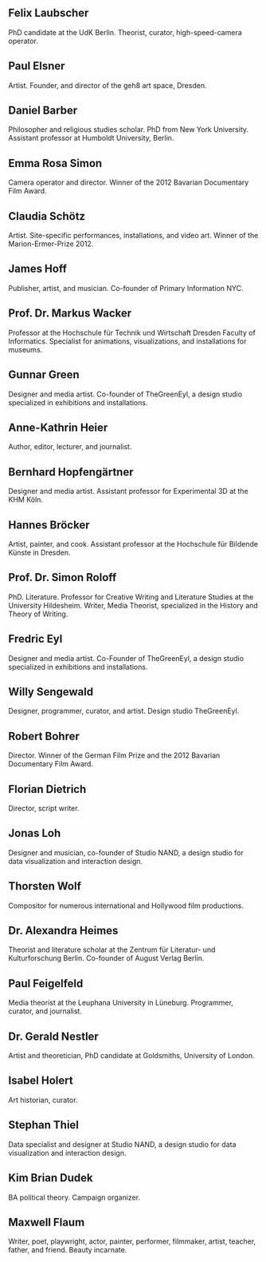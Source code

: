 ## Felix Laubscher

PhD candidate at the UdK Berlin. Theorist, curator, high-speed-camera operator.

## Paul Elsner 

Artist. Founder, and director of the geh8 art space, Dresden.

## Daniel Barber

Philosopher and religious studies scholar. PhD from New York University. Assistant professor at Humboldt University, Berlin.

## Emma Rosa Simon

Camera operator and director. Winner of the 2012 Bavarian Documentary Film Award.

## Claudia Schötz

Artist. Site-specific performances, installations, and video art. Winner of the Marion-Ermer-Prize 2012.

## James Hoff

Publisher, artist, and musician. Co-founder of Primary Information NYC.

## Prof. Dr. Markus Wacker

Professor at the Hochschule für Technik und Wirtschaft Dresden Faculty of Informatics. Specialist for animations, visualizations, and installations for museums.

## Gunnar Green

Designer and media artist. Co-founder of TheGreenEyl, a design studio specialized in exhibitions and installations.

## Anne-Kathrin Heier

Author, editor, lecturer, and journalist.

## Bernhard Hopfengärtner

Designer and media artist. Assistant professor for Experimental 3D at the KHM Köln.

## Hannes Bröcker

Artist, painter, and cook. Assistant professor at the Hochschule für Bildende Künste in Dresden.

## Prof. Dr. Simon Roloff 

PhD. Literature. Professor for Creative Writing and Literature Studies at the University Hildesheim. Writer, Media Theorist, specialized in the History and Theory of Writing.

## Fredric Eyl

Designer and media artist. Co-Founder of TheGreenEyl, a design studio specialized in exhibitions and installations.

## Willy Sengewald

Designer, programmer, curator, and artist. Design studio TheGreenEyl.

## Robert Bohrer

Director. Winner of the German Film Prize and the 2012 Bavarian Documentary Film Award.

## Florian Dietrich

Director, script writer. 

## Jonas Loh

Designer and musician, co-founder of Studio NAND, a design studio for data visualization and interaction design.

## Thorsten Wolf

Compositor for numerous international and Hollywood film productions. 

## Dr. Alexandra Heimes

Theorist and literature scholar at the Zentrum für Literatur- und Kulturforschung Berlin. Co-founder of August Verlag Berlin.

## Paul Feigelfeld

Media theorist at the Leuphana University in Lüneburg. Programmer, curator, and journalist.

## Dr. Gerald Nestler

Artist and theoretician, PhD candidate at Goldsmiths, University of London.

## Isabel Holert

Art historian, curator.

## Stephan Thiel 

Data specialist and designer at Studio NAND, a design studio for data visualization and interaction design.

## Kim Brian Dudek

BA political theory. Campaign organizer. 

## Maxwell Flaum

Writer, poet, playwright, actor, painter, performer, filmmaker, artist, teacher, father, and friend. Beauty incarnate.
















